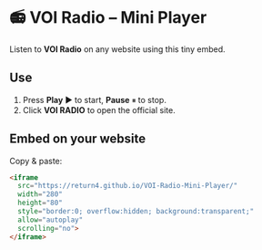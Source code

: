 # 📻 VOI Radio – Mini Player

Listen to **VOI Radio** on any website using this tiny embed.

## Use
1. Press **Play** ▶️ to start, **Pause** ⏸ to stop.
2. Click **VOI RADIO** to open the official site.

## Embed on your website
Copy & paste:
```html
<iframe
  src="https://return4.github.io/VOI-Radio-Mini-Player/"
  width="280"
  height="80"
  style="border:0; overflow:hidden; background:transparent;"
  allow="autoplay"
  scrolling="no">
</iframe>